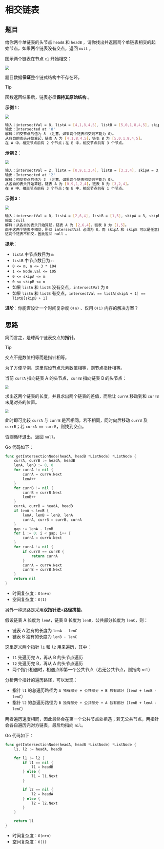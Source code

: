 # 相交链表

## 题目

给你两个单链表的头节点 `headA` 和 `headB` ，请你找出并返回两个单链表相交的起始节点。如果两个链表没有交点，返回 `null` 。

图示两个链表在节点 `c1` 开始相交：

<img src="../../images/image-202510271007.png" style="zoom:80%;" />

题目数据**保证**整个链式结构中不存在环。

> [!tip]
>
> 函数返回结果后，链表必须**保持其原始结构** 。

**示例 1**：

<img src="https://assets.leetcode-cn.com/aliyun-lc-upload/uploads/2018/12/14/160_example_1.png" style="zoom:80%;" />

```sh
输入：intersectVal = 8, listA = [4,1,8,4,5], listB = [5,0,1,8,4,5], skipA = 2, skipB = 3
输出：Intersected at '8'
解释：相交节点的值为 8 （注意，如果两个链表相交则不能为 0）。
从各自的表头开始算起，链表 A 为 [4,1,8,4,5]，链表 B 为 [5,0,1,8,4,5]。
在 A 中，相交节点前有 2 个节点；在 B 中，相交节点前有 3 个节点。
```

**示例 2**：

<img src="../../images/image-202510271009.png" style="zoom:80%;" />

```sh
输入：intersectVal = 2, listA = [0,9,1,2,4], listB = [3,2,4], skipA = 3, skipB = 1
输出：Intersected at '2'
解释：相交节点的值为 2 （注意，如果两个链表相交则不能为 0）。
从各自的表头开始算起，链表 A 为 [0,9,1,2,4]，链表 B 为 [3,2,4]。
在 A 中，相交节点前有 3 个节点；在 B 中，相交节点前有 1 个节点。
```

**示例 3**：

<img src="../../images/image-202510271010.png" style="zoom:80%;" />

```sh
输入：intersectVal = 0, listA = [2,6,4], listB = [1,5], skipA = 3, skipB = 2
输出：null
解释：从各自的表头开始算起，链表 A 为 [2,6,4]，链表 B 为 [1,5]。
由于这两个链表不相交，所以 intersectVal 必须为 0，而 skipA 和 skipB 可以是任意值。
这两个链表不相交，因此返回 null 。
```

**提示**：

- `listA` 中节点数目为 `m`
- `listB` 中节点数目为 `n`
- `0 <= m, n <= 3 * 104`
- `1 <= Node.val <= 105`
- `0 <= skipA <= m`
- `0 <= skipB <= n`
- 如果 `listA` 和 `listB` 没有交点，`intersectVal` 为 `0`
- 如果 `listA` 和 `listB` 有交点，`intersectVal == listA[skipA + 1] == listB[skipB + 1]`

**进阶**：你能否设计一个时间复杂度 `O(n)` 、仅用 `O(1)` 内存的解决方案？

## 思路

简而言之，是球两个链表交点的**指针**。

> [!tip]
>
> 交点不是数值相等而是指针相等。

为了方便举例，这里假设节点元素数值相等，则节点指针相等。

当前 `currA` 指向链表 A 的头节点，`currB` 指向链表 B 的头节点：

<img src="../../images/image-202510271052.svg" style="zoom:67%;" />

求出这两个链表的长度，并且求出两个链表的差值，而后让 `currA` 移动到和 `currB` 末尾对齐的位置。

<img src="../../images/image-202510271055.svg" style="zoom:67%;" />

此时即可比较 `currA` 与 `currB` 是否相同。若不相同，同时向后移动 `currA` 及 `currB`；若 `currA == currB`，则找到交点。

否则循环退出，返回 `null`。

Go 代码如下：

```go
func getIntersectionNode(headA, headB *ListNode) *ListNode {
    currA, currB := headA, headB
    lenA, lenB := 0, 0
    for currA != nil {
        currA = currA.Next
        lenA++
    }
    for currB != nil {
        currB = currB.Next
        lenB++
    }
    currA, currB = headA, headB
    if lenA < lenB {
        lenA, lenB = lenB, lenA
        currA, currB = currB, currA
    }
    gap := lenA - lenB
    for i := 0; i < gap; i++ {
        currA = currA.Next
    }
    for currA != nil {
        if currA == currB {
            return currA
        }
        currA = currA.Next
        currB = currB.Next
    }
    return nil
}
```

- 时间复杂度：`O(n+m)`
- 空间复杂度：`O(1)`

另外一种思路是采用**双指针法+路径拼接**。

假设链表 A 长度为 `lenA`，链表 B 长度为 `lenB`，公共部分长度为 `lenC`，则：

- 链表 A 独有的长度为 `lenA - lenC`
- 链表 B 独有的长度为 `lenB - lenC`

这里定义两个指针 `l1` 和 `l2` 用来遍历，其中：

- `l1` 先遍历完 A，再从 B 的头节点遍历
- `l2` 先遍历完 B，再从 A 的头节点遍历
- 两个指针相遇时，相遇点即第一个公共节点（若无公共节点，则指向 `nil`）

分析两个指针的遍历路径，可以发现：

- 指针 `l1` 的总遍历路径为 `A 独有部分 + 公共部分 + B 独有部分`（`lenA + lenB - lenC`）
- 指针 `l2` 的总遍历路径为 `B 独有部分 + 公共部分 + A 独有部分`（`lenB + lenA - lenC`）

两者遍历速度相同，因此最终会在第一个公共节点处相遇；若无公共节点，两指针会各自遍历完对方链表，最后均指向 `nil`。

Go 代码如下：

```go
func getIntersectionNode(headA, headB *ListNode) *ListNode {
	l1, l2 := headA, headB

	for l1 != l2 {
		if l1 == nil {
			l1 = headB
		} else {
			l1 = l1.Next
		}

		if l2 == nil {
			l2 = headA
		} else {
			l2 = l2.Next
		}
	}

	return l1
}
```

- 时间复杂度：`O(n+m)`
- 空间复杂度：`O(1)`

